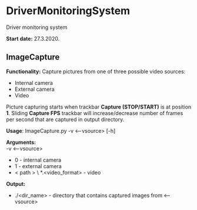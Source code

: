 # DriverMonitoringSystem
 Driver monitoring system

**Start date:** 27.3.2020.

## ImageCapture
**Functionality:** Capture pictures from one of three possible video sources:
  - Internal camera
  - External camera
  - Video 
  
Picture capturing starts when trackbar **Capture (STOP/START)** is at position **1**.
Sliding **Capture FPS** trackbar will increase/decrease number of frames per second that are captured in output directory.
  
**Usage**:
ImageCapture.py -v <--vsource> [-h]

**Arguments:**  
-v <--vsource>  
 - 0 - internal camera
 - 1 - external camera
 - < path > \ *.<video_format> - video 

**Output:**
  - ./<dir_name> - directory that contains captured images from <--vsource>